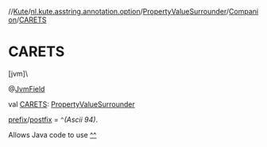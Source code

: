 //[Kute](../../../../index.md)/[nl.kute.asstring.annotation.option](../../index.md)/[PropertyValueSurrounder](../index.md)/[Companion](index.md)/[CARETS](-c-a-r-e-t-s.md)

# CARETS

[jvm]\

@[JvmField](https://kotlinlang.org/api/latest/jvm/stdlib/kotlin.jvm/-jvm-field/index.html)

val [CARETS](-c-a-r-e-t-s.md): [PropertyValueSurrounder](../index.md)

[prefix](../prefix.md)/[postfix](../postfix.md) = `^`*(Ascii 94)*.

Allows Java code to use [^^](../^^/index.md)
